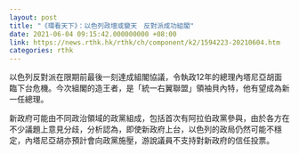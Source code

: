 ```yaml
---
layout: post
title: "《環看天下》：以色列政壇或變天　反對派成功組閣"
date: 2021-06-04 09:15:42.000000000 +08:00
link: https://news.rthk.hk/rthk/ch/component/k2/1594223-20210604.htm
categories: rthk
---
```


以色列反對派在限期前最後一刻達成組閣協議，令執政12年的總理內塔尼亞胡面臨下台危機。今次組閣的造王者，是「統一右翼聯盟」領袖貝內特，他有望成為新一任總理。

新政府可能由不同政治領域的政黨組成，包括首次有阿拉伯政黨參與，由於各方在不少議題上意見分歧，分析認為，即使新政府上台，以色列的政局仍然可能不穩定，內塔尼亞胡亦預計會向政黨施壓，游說議員不支持對新政府的信任投票。
